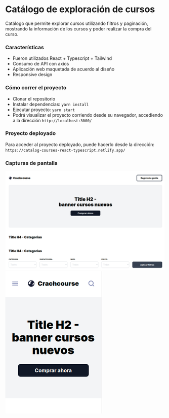 # Catálogo de exploración de cursos

Catálogo que permite explorar cursos utilizando filtros y paginación, mostrando la información de los cursos y poder realizar la compra del curso.

### Características

- Fueron utilizados React + Typescript + Tailwind
- Consumo de API con axios
- Aplicación web maquetada de acuerdo al diseño
- Responsive design

### Cómo correr el proyecto

- Clonar el repositorio
- Instalar dependencias: `yarn install`
- Ejecutar proyecto: `yarn start`
- Podrá visualizar el proyecto corriendo desde su navegador, accediendo a la dirección `http://localhost:3000/`

### Proyecto deployado

Para acceder al proyecto deployado, puede hacerlo desde la dirección: `https://catalog-courses-react-typescript.netlify.app/`

### Capturas de pantalla

![](https://raw.githubusercontent.com/AlexisEche/Catalog-courses-react-typescript/main/src/assets/images/app1.png)
![](https://raw.githubusercontent.com/AlexisEche/Catalog-courses-react-typescript/main/src/assets/images/app2.png)
